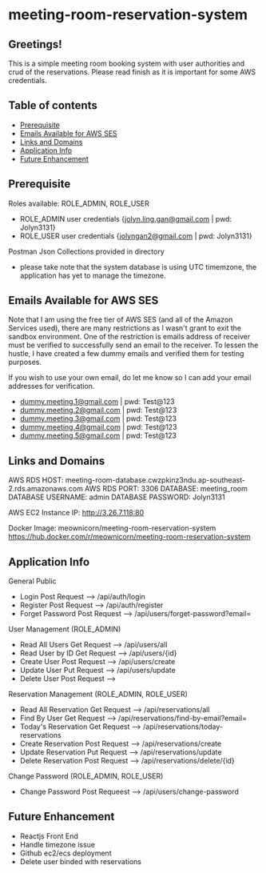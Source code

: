 # meeting-room-reservation-system

## Greetings!
This is a simple meeting room booking system with user authorities and crud of the reservations. Please read finish as it is important for some AWS credentials.

## Table of contents
* [Prerequisite](#prerequisite)
* [Emails Available for AWS SES](#emails-available-for-aws-ses)
* [Links and Domains](#links-and-domains)
* [Application Info](#application-info)
* [Future Enhancement](#future-enhancement)

## Prerequisite
Roles available: ROLE_ADMIN, ROLE_USER
* ROLE_ADMIN user credentials {jolyn.ling.gan@gmail.com | pwd: Jolyn3131}
* ROLE_USER user credentials {jolyngan2@gmail.com | pwd: Jolyn3131}

Postman Json Collections provided in directory
* please take note that the system database is using UTC timemzone, the application has yet to manage the timezone.


## Emails Available for AWS SES
Note that I am using the free tier of AWS SES (and all of the Amazon Services used), there are many restrictions as I wasn't grant to exit the sandbox environment. One of the restriction is emails address of receiver must be verified to successfully send an email to the receiver. To lessen the hustle, I have created a few dummy emails and verified them for testing purposes.

If you wish to use your own email, do let me know so I can add your email addresses for verification.

* dummy.meeting.1@gmail.com |  pwd: Test@123
* dummy.meeting.2@gmail.com |  pwd: Test@123
* dummy.meeting.3@gmail.com |  pwd: Test@123
* dummy.meeting.4@gmail.com |  pwd: Test@123
* dummy.meeting.5@gmail.com |  pwd: Test@123

## Links and Domains
AWS RDS HOST: meeting-room-database.cwzpkinz3ndu.ap-southeast-2.rds.amazonaws.com
AWS RDS PORT: 3306
DATABASE: meeting_room
DATABASE USERNAME: admin
DATABASE PASSWORD: Jolyn3131

AWS EC2 Instance IP: http://3.26.7.118:80

Docker Image: meownicorn/meeting-room-reservation-system
https://hub.docker.com/r/meownicorn/meeting-room-reservation-system


## Application Info
General Public
  - Login                  Post Request --> /api/auth/login
  - Register               Post Request --> /api/auth/register
  - Forget Password        Post Request --> /api/users/forget-password?email=

User Management (ROLE_ADMIN)
  - Read All Users         Get Request --> /api/users/all
  - Read User by ID        Get Request --> /api/users/{id}
  - Create User            Post Request --> /api/users/create
  - Update User            Put Request --> /api/users/update
  - Delete User            Post Request --> 

Reservation Management (ROLE_ADMIN, ROLE_USER)
  - Read All Reservation   Get Request --> /api/reservations/all
  - Find By User           Get Request --> /api/reservations/find-by-email?email=
  - Today's Reservation    Get Request --> /api/reservations/today-reservations
  - Create Reservation     Post Request --> /api/reservations/create
  - Update Reservation     Put Request --> /api/reservations/update
  - Delete Reservation     Post Request --> /api/reservations/delete/{id}

Change Password (ROLE_ADMIN, ROLE_USER)
  - Change Password        Post Requeest --> /api/users/change-password
  
## Future Enhancement
  - Reactjs Front End
  - Handle timezone issue
  - Github ec2/ecs deployment
  - Delete user binded with reservations


